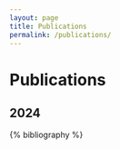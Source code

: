 ```yaml
---
layout: page
title: Publications
permalink: /publications/
---
```


# Publications

## 2024
{% bibliography %}
